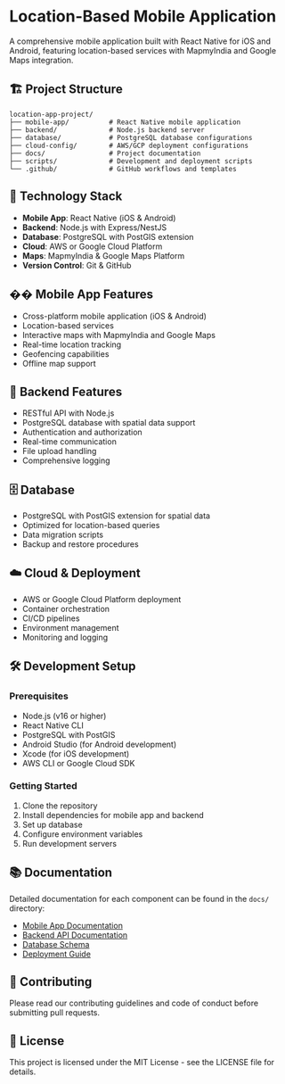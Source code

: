 # Location-Based Mobile Application

A comprehensive mobile application built with React Native for iOS and Android, featuring location-based services with MapmyIndia and Google Maps integration.

## 🏗️ Project Structure

```
location-app-project/
├── mobile-app/          # React Native mobile application
├── backend/             # Node.js backend server
├── database/            # PostgreSQL database configurations
├── cloud-config/        # AWS/GCP deployment configurations
├── docs/                # Project documentation
├── scripts/             # Development and deployment scripts
└── .github/             # GitHub workflows and templates
```

## 🚀 Technology Stack

- **Mobile App**: React Native (iOS & Android)
- **Backend**: Node.js with Express/NestJS
- **Database**: PostgreSQL with PostGIS extension
- **Cloud**: AWS or Google Cloud Platform
- **Maps**: MapmyIndia & Google Maps Platform
- **Version Control**: Git & GitHub

## �� Mobile App Features

- Cross-platform mobile application (iOS & Android)
- Location-based services
- Interactive maps with MapmyIndia and Google Maps
- Real-time location tracking
- Geofencing capabilities
- Offline map support

## 🔧 Backend Features

- RESTful API with Node.js
- PostgreSQL database with spatial data support
- Authentication and authorization
- Real-time communication
- File upload handling
- Comprehensive logging

## 🗄️ Database

- PostgreSQL with PostGIS extension for spatial data
- Optimized for location-based queries
- Data migration scripts
- Backup and restore procedures

## ☁️ Cloud & Deployment

- AWS or Google Cloud Platform deployment
- Container orchestration
- CI/CD pipelines
- Environment management
- Monitoring and logging

## 🛠️ Development Setup

### Prerequisites

- Node.js (v16 or higher)
- React Native CLI
- PostgreSQL with PostGIS
- Android Studio (for Android development)
- Xcode (for iOS development)
- AWS CLI or Google Cloud SDK

### Getting Started

1. Clone the repository
2. Install dependencies for mobile app and backend
3. Set up database
4. Configure environment variables
5. Run development servers

## 📚 Documentation

Detailed documentation for each component can be found in the `docs/` directory:

- [Mobile App Documentation](./docs/mobile-app.md)
- [Backend API Documentation](./docs/backend-api.md)
- [Database Schema](./docs/database-schema.md)
- [Deployment Guide](./docs/deployment.md)

## 🤝 Contributing

Please read our contributing guidelines and code of conduct before submitting pull requests.

## 📄 License

This project is licensed under the MIT License - see the LICENSE file for details.
